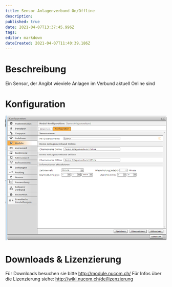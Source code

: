 ```yaml
---
title: Sensor Anlagenverbund On/Offline
description: 
published: true
date: 2021-04-07T13:37:45.996Z
tags: 
editor: markdown
dateCreated: 2021-04-07T11:40:39.186Z
---
```


# Beschreibung
Ein Sensor, der Angibt wieviele Anlagen im Verbund aktuell Online sind
# Konfiguration
![Anlageverbund](/uploads/prtg/anlageverbund.png "Anlageverbund")
# Downloads & Lizenzierung
Für Downloads besuchen sie bitte http://module.nucom.ch/
Für Infos über die Lizenzierung siehe: http://wiki.nucom.ch/de/lizenzierung